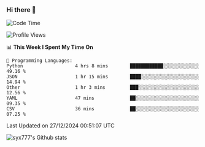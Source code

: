 ### Hi there 👋

<!--
**syx777/syx777** is a ✨ _special_ ✨ repository because its `README.md` (this file) appears on your GitHub profile.

Here are some ideas to get you started:

- 🔭 I’m currently working on ...
- 🌱 I’m currently learning ...
- 👯 I’m looking to collaborate on ...
- 🤔 I’m looking for help with ...
- 💬 Ask me about ...
- 📫 How to reach me: ...
- 😄 Pronouns: ...
- ⚡ Fun fact: ...
-->
<!--START_SECTION:waka-->
![Code Time](http://img.shields.io/badge/Code%20Time-311%20hrs%2052%20mins-blue)

![Profile Views](http://img.shields.io/badge/Profile%20Views-0-blue)

📊 **This Week I Spent My Time On** 

```text
💬 Programming Languages: 
Python                   4 hrs 8 mins        ████████████░░░░░░░░░░░░░   49.16 % 
JSON                     1 hr 15 mins        ████░░░░░░░░░░░░░░░░░░░░░   14.94 % 
Other                    1 hr 3 mins         ███░░░░░░░░░░░░░░░░░░░░░░   12.56 % 
YAML                     47 mins             ██░░░░░░░░░░░░░░░░░░░░░░░   09.35 % 
CSV                      36 mins             ██░░░░░░░░░░░░░░░░░░░░░░░   07.25 % 
```


 Last Updated on 27/12/2024 00:51:07 UTC
<!--END_SECTION:waka-->

![syx777's Github stats](https://github-readme-stats-syx777.vercel.app/api?username=syx777&show_icons=true&count_private=true)
